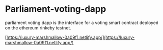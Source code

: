 # Parliament-voting-dapp

parliament voting dapp is the interface for a voting smart contract deployed on the ethereum rinkeby testnet.

[https://luxury-marshmallow-0a09f1.netlify.app/](https://luxury-marshmallow-0a09f1.netlify.app/)
